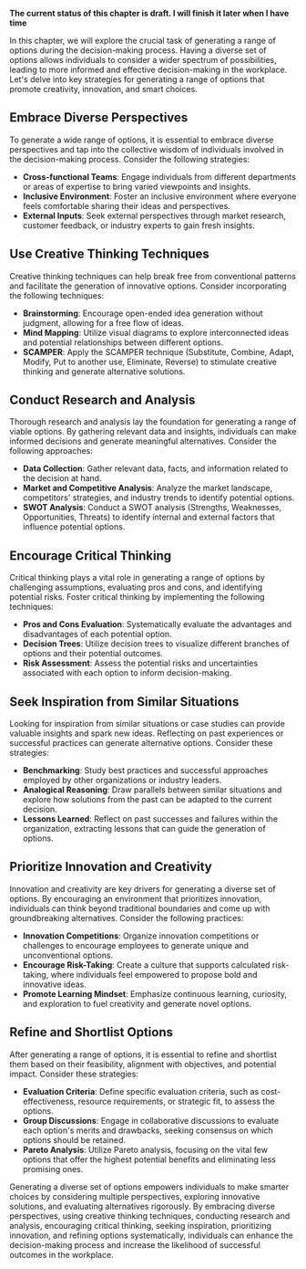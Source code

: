 **The current status of this chapter is draft. I will finish it later when I have time**

In this chapter, we will explore the crucial task of generating a range of options during the decision-making process. Having a diverse set of options allows individuals to consider a wider spectrum of possibilities, leading to more informed and effective decision-making in the workplace. Let's delve into key strategies for generating a range of options that promote creativity, innovation, and smart choices.

Embrace Diverse Perspectives
----------------------------

To generate a wide range of options, it is essential to embrace diverse perspectives and tap into the collective wisdom of individuals involved in the decision-making process. Consider the following strategies:

* **Cross-functional Teams**: Engage individuals from different departments or areas of expertise to bring varied viewpoints and insights.
* **Inclusive Environment**: Foster an inclusive environment where everyone feels comfortable sharing their ideas and perspectives.
* **External Inputs**: Seek external perspectives through market research, customer feedback, or industry experts to gain fresh insights.

Use Creative Thinking Techniques
--------------------------------

Creative thinking techniques can help break free from conventional patterns and facilitate the generation of innovative options. Consider incorporating the following techniques:

* **Brainstorming**: Encourage open-ended idea generation without judgment, allowing for a free flow of ideas.
* **Mind Mapping**: Utilize visual diagrams to explore interconnected ideas and potential relationships between different options.
* **SCAMPER**: Apply the SCAMPER technique (Substitute, Combine, Adapt, Modify, Put to another use, Eliminate, Reverse) to stimulate creative thinking and generate alternative solutions.

Conduct Research and Analysis
-----------------------------

Thorough research and analysis lay the foundation for generating a range of viable options. By gathering relevant data and insights, individuals can make informed decisions and generate meaningful alternatives. Consider the following approaches:

* **Data Collection**: Gather relevant data, facts, and information related to the decision at hand.
* **Market and Competitive Analysis**: Analyze the market landscape, competitors' strategies, and industry trends to identify potential options.
* **SWOT Analysis**: Conduct a SWOT analysis (Strengths, Weaknesses, Opportunities, Threats) to identify internal and external factors that influence potential options.

Encourage Critical Thinking
---------------------------

Critical thinking plays a vital role in generating a range of options by challenging assumptions, evaluating pros and cons, and identifying potential risks. Foster critical thinking by implementing the following techniques:

* **Pros and Cons Evaluation**: Systematically evaluate the advantages and disadvantages of each potential option.
* **Decision Trees**: Utilize decision trees to visualize different branches of options and their potential outcomes.
* **Risk Assessment**: Assess the potential risks and uncertainties associated with each option to inform decision-making.

Seek Inspiration from Similar Situations
----------------------------------------

Looking for inspiration from similar situations or case studies can provide valuable insights and spark new ideas. Reflecting on past experiences or successful practices can generate alternative options. Consider these strategies:

* **Benchmarking**: Study best practices and successful approaches employed by other organizations or industry leaders.
* **Analogical Reasoning**: Draw parallels between similar situations and explore how solutions from the past can be adapted to the current decision.
* **Lessons Learned**: Reflect on past successes and failures within the organization, extracting lessons that can guide the generation of options.

Prioritize Innovation and Creativity
------------------------------------

Innovation and creativity are key drivers for generating a diverse set of options. By encouraging an environment that prioritizes innovation, individuals can think beyond traditional boundaries and come up with groundbreaking alternatives. Consider the following practices:

* **Innovation Competitions**: Organize innovation competitions or challenges to encourage employees to generate unique and unconventional options.
* **Encourage Risk-Taking**: Create a culture that supports calculated risk-taking, where individuals feel empowered to propose bold and innovative ideas.
* **Promote Learning Mindset**: Emphasize continuous learning, curiosity, and exploration to fuel creativity and generate novel options.

Refine and Shortlist Options
----------------------------

After generating a range of options, it is essential to refine and shortlist them based on their feasibility, alignment with objectives, and potential impact. Consider these strategies:

* **Evaluation Criteria**: Define specific evaluation criteria, such as cost-effectiveness, resource requirements, or strategic fit, to assess the options.
* **Group Discussions**: Engage in collaborative discussions to evaluate each option's merits and drawbacks, seeking consensus on which options should be retained.
* **Pareto Analysis**: Utilize Pareto analysis, focusing on the vital few options that offer the highest potential benefits and eliminating less promising ones.

Generating a diverse set of options empowers individuals to make smarter choices by considering multiple perspectives, exploring innovative solutions, and evaluating alternatives rigorously. By embracing diverse perspectives, using creative thinking techniques, conducting research and analysis, encouraging critical thinking, seeking inspiration, prioritizing innovation, and refining options systematically, individuals can enhance the decision-making process and increase the likelihood of successful outcomes in the workplace.
